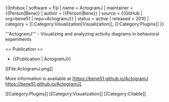 {{Infobox
| software               = Fiji
| name                   = ActogramJ
| maintainer             = {{Person|Bene}}
| author                 = {{Person|Bene}}
| source                 = {{GitHub | org=bene51 | repo=ActogramJ}}
| status                 = active
| released               = 2010
| category               = [[:Category:Visualization|Visualization]], [[:Category:Plugins]]
}}

'''ActogramJ''' - Visualizing and analyzing activity diagrams in behavioral experiments

== Publication ==

* {{Publication | ActogramJ}}

[[File:ActogramJ.png]]

More information is available at [https://bene51.github.io/ActogramJ https://bene51.github.io/ActogramJ].

[[Category:Plugins]]
[[Category:Visualization]]
[[Category:Citable]]
